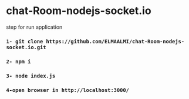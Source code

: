 # chat-Room-nodejs-socket.io
 step for run application 
 ### `1- git clone https://github.com/ELMAALMI/chat-Room-nodejs-socket.io.git`
 ### `2- npm i `
 ### `3- node index.js`
 ### `4-open browser in http://localhost:3000/`


 
 
